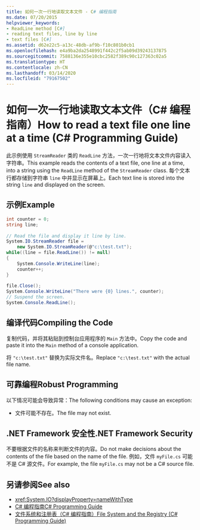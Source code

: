 ```yaml
---
title: 如何一次一行地读取文本文件 - C# 编程指南
ms.date: 07/20/2015
helpviewer_keywords:
- ReadLine method [C#]
- reading text files, line by line
- text files [C#]
ms.assetid: d62e22c5-a13c-48db-af9b-f10c801b0cb1
ms.openlocfilehash: e4a9ba2da2548991f442c2f5ab09d39243137875
ms.sourcegitcommit: 7588136e355e10cbc2582f389c90c127363c02a5
ms.translationtype: HT
ms.contentlocale: zh-CN
ms.lasthandoff: 03/14/2020
ms.locfileid: "79167502"
---
```

# <a name="how-to-read-a-text-file-one-line-at-a-time-c-programming-guide"></a><span data-ttu-id="fa513-102">如何一次一行地读取文本文件（C# 编程指南）</span><span class="sxs-lookup"><span data-stu-id="fa513-102">How to read a text file one line at a time (C# Programming Guide)</span></span>
<span data-ttu-id="fa513-103">此示例使用 `StreamReader` 类的 `ReadLine` 方法，一次一行地将文本文件内容读入字符串。</span><span class="sxs-lookup"><span data-stu-id="fa513-103">This example reads the contents of a text file, one line at a time, into a string using the `ReadLine` method of the `StreamReader` class.</span></span> <span data-ttu-id="fa513-104">每个文本行都存储到字符串 `line` 中并显示在屏幕上。</span><span class="sxs-lookup"><span data-stu-id="fa513-104">Each text line is stored into the string `line` and displayed on the screen.</span></span>  
  
## <a name="example"></a><span data-ttu-id="fa513-105">示例</span><span class="sxs-lookup"><span data-stu-id="fa513-105">Example</span></span>  
  
```csharp
int counter = 0;  
string line;  
  
// Read the file and display it line by line.  
System.IO.StreamReader file =
    new System.IO.StreamReader(@"c:\test.txt");  
while((line = file.ReadLine()) != null)  
{  
    System.Console.WriteLine(line);  
    counter++;  
}  
  
file.Close();  
System.Console.WriteLine("There were {0} lines.", counter);  
// Suspend the screen.  
System.Console.ReadLine();  
```  
  
## <a name="compiling-the-code"></a><span data-ttu-id="fa513-106">编译代码</span><span class="sxs-lookup"><span data-stu-id="fa513-106">Compiling the Code</span></span>  
 <span data-ttu-id="fa513-107">复制代码，并将其粘贴到控制台应用程序的 `Main` 方法中。</span><span class="sxs-lookup"><span data-stu-id="fa513-107">Copy the code and paste it into the `Main` method of a console application.</span></span>  
  
 <span data-ttu-id="fa513-108">将 `"c:\test.txt"` 替换为实际文件名。</span><span class="sxs-lookup"><span data-stu-id="fa513-108">Replace `"c:\test.txt"` with the actual file name.</span></span>  
  
## <a name="robust-programming"></a><span data-ttu-id="fa513-109">可靠编程</span><span class="sxs-lookup"><span data-stu-id="fa513-109">Robust Programming</span></span>  
 <span data-ttu-id="fa513-110">以下情况可能会导致异常：</span><span class="sxs-lookup"><span data-stu-id="fa513-110">The following conditions may cause an exception:</span></span>  
  
- <span data-ttu-id="fa513-111">文件可能不存在。</span><span class="sxs-lookup"><span data-stu-id="fa513-111">The file may not exist.</span></span>  
  
## <a name="net-framework-security"></a><span data-ttu-id="fa513-112">.NET Framework 安全性</span><span class="sxs-lookup"><span data-stu-id="fa513-112">.NET Framework Security</span></span>  
 <span data-ttu-id="fa513-113">不要根据文件的名称来判断文件的内容。</span><span class="sxs-lookup"><span data-stu-id="fa513-113">Do not make decisions about the contents of the file based on the name of the file.</span></span> <span data-ttu-id="fa513-114">例如，文件 `myFile.cs` 可能不是 C# 源文件。</span><span class="sxs-lookup"><span data-stu-id="fa513-114">For example, the file `myFile.cs` may not be a C# source file.</span></span>  
  
## <a name="see-also"></a><span data-ttu-id="fa513-115">另请参阅</span><span class="sxs-lookup"><span data-stu-id="fa513-115">See also</span></span>

- <xref:System.IO?displayProperty=nameWithType>
- [<span data-ttu-id="fa513-116">C# 编程指南</span><span class="sxs-lookup"><span data-stu-id="fa513-116">C# Programming Guide</span></span>](../index.md)
- [<span data-ttu-id="fa513-117">文件系统和注册表（C# 编程指南）</span><span class="sxs-lookup"><span data-stu-id="fa513-117">File System and the Registry (C# Programming Guide)</span></span>](./index.md)
